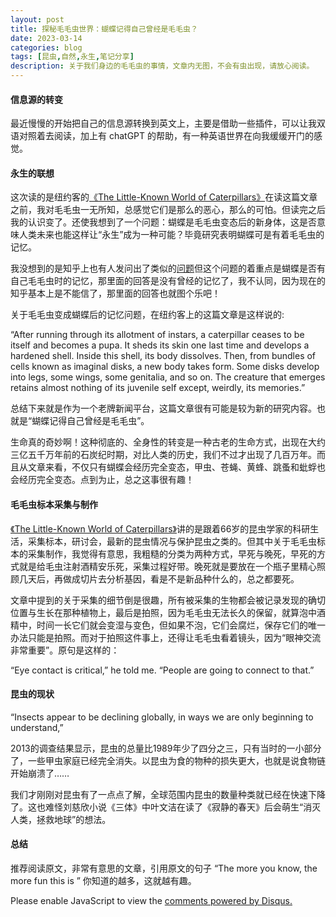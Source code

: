 ```yaml
---
layout: post
title: 探秘毛毛虫世界：蝴蝶记得自己曾经是毛毛虫？
date: 2023-03-14
categories: blog
tags: [昆虫,自然,永生,笔记分享]
description: 关于我们身边的毛毛虫的事情，文章内无图，不会有虫出现，请放心阅读。
---
```



#### 信息源的转变

最近慢慢的开始把自己的信息源转换到英文上，主要是借助一些插件，可以让我双语对照着去阅读，加上有 chatGPT 的帮助，有一种英语世界在向我缓缓开门的感觉。

#### 永生的联想

这次读的是纽约客的[《The Little-Known World of Caterpillars》](https://www.newyorker.com/magazine/2023/03/20/the-little-known-world-of-caterpillars)在读这篇文章之前，我对毛毛虫一无所知，总感觉它们是那么的恶心，那么的可怕。但读完之后我的认识变了。还使我想到了一个问题：蝴蝶是毛毛虫变态后的新身体，这是否意味人类未来也能这样让“永生”成为一种可能？毕竟研究表明蝴蝶可是有着毛毛虫的记忆。

我没想到的是知乎上也有人发问出了类似的[问题](https://www.zhihu.com/question/424595760?utm_id=0)但这个问题的着重点是蝴蝶是否有自己毛毛虫时的记忆，那里面的回答是没有曾经的记忆了，我不认同，因为现在的知乎基本上是不能信了，那里面的回答也就图个乐吧！

关于毛毛虫变成蝴蝶后的记忆问题，在纽约客上的这篇文章是这样说的:


“After running through its allotment of instars, a caterpillar ceases to be itself and becomes a pupa. It sheds its skin one last time and develops a hardened shell. Inside this shell, its body dissolves. Then, from bundles of cells known as imaginal disks, a new body takes form. Some disks develop into legs, some wings, some genitalia, and so on. The creature that emerges retains almost nothing of its juvenile self except, weirdly, its memories.”

总结下来就是作为一个老牌新闻平台，这篇文章很有可能是较为新的研究内容。也就是“蝴蝶记得自己曾经是毛毛虫”。

生命真的奇妙啊！这种彻底的、全身性的转变是一种古老的生命方式，出现在大约三亿五千万年前的石炭纪时期，对比人类的历史，我们不过才出现了几百万年。而且从文章来看，不仅只有蝴蝶会经历完全变态，甲虫、苍蝇、黄蜂、跳蚤和蚍蜉也会经历完全变态。点到为止，总之这事很有趣！

#### 毛毛虫标本采集与制作

[《The Little-Known World of Caterpillars》](https://www.newyorker.com/magazine/2023/03/20/the-little-known-world-of-caterpillars)讲的是跟着66岁的昆虫学家的科研生活，采集标本，研讨会，最新的昆虫情况与保护昆虫之类的。但其中关于毛毛虫标本的采集制作，我觉得有意思，我粗糙的分类为两种方式，早死与晚死，早死的方式就是给毛虫注射酒精安乐死，采集过程好带。晚死就是要放在一个瓶子里精心照顾几天后，再做成切片去分析基因，看是不是新品种什么的，总之都要死。

文章中提到的关于采集的细节倒是很趣，所有被采集的生物都会被记录发现的确切位置与生长在那种植物上，最后是拍照，因为毛毛虫无法长久的保留，就算泡中酒精中，时间一长它们就会变湿与变色，但如果不泡，它们会腐烂，保存它们的唯一办法只能是拍照。而对于拍照这件事上，还得让毛毛虫看着镜头，因为“眼神交流非常重要”。原句是这样的：

“Eye contact is critical,” he told me. “People are going to connect to that.”  

#### 昆虫的现状

“Insects appear to be declining globally, in ways we are only beginning to understand,”

2013的调查结果显示，昆虫的总量比1989年少了四分之三，只有当时的一小部分了，一些甲虫家庭已经完全消失。以昆虫为食的物种的损失更大，也就是说食物链开始崩溃了……

我们才刚刚对昆虫有了一点点了解，全球范围内昆虫的数量种类就已经在快速下降了。这也难怪刘慈欣小说《三体》中叶文洁在读了《寂静的春天》后会萌生“消灭人类，拯救地球”的想法。

#### 总结

推荐阅读原文，非常有意思的文章，引用原文的句子 “The more you know, the more fun this is ” 你知道的越多，这就越有趣。


<script>
(function() {
var d = document, s = d.createElement('script');
s.src = 'https://huiweishijie.disqus.com/embed.js';
s.setAttribute('data-timestamp', +new Date());
(d.head || d.body).appendChild(s);
})();
</script>
<noscript>Please enable JavaScript to view the <a href="https://disqus.com/?ref_noscript">comments powered by Disqus.</a></noscript>

